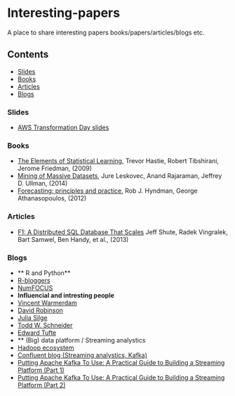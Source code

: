 # Interesting-papers
A place to share interesting papers books/papers/articles/blogs etc.

## Contents
* [Slides](#slides)
* [Books](#books)
* [Articles](#articles)
* [Blogs](#blogs)

### Slides
* [AWS Transformation Day slides](https://www.slideshare.net/AmazonWebServices/tag/benelux-transformation-day-2017)

### Books
* [The Elements of Statistical Learning](https://statweb.stanford.edu/~tibs/ElemStatLearn/printings/ESLII_print10.pdf), Trevor Hastie, Robert Tibshirani, Jerome Friedman, (2009)
* [Mining of Massive Datasets](http://infolab.stanford.edu/~ullman/mmds/book.pdf), Jure Leskovec, Anand Rajaraman, Jeffrey D. Ullman, (2014)
* [Forecasting: principles and practice](https://www.otexts.org/fpp), Rob J. Hyndman, George Athanasopoulos, (2012)  

### Articles
* [F1: A Distributed SQL Database That Scales](https://static.googleusercontent.com/media/research.google.com/nl//pubs/archive/41344.pdf) Jeff Shute, Radek Vingralek, Bart Samwel, Ben Handy, et al., (2013)

### Blogs
* ** R and Python**
 * [R-bloggers](https://r-bloggers.com)
 * [NumFOCUS](https://www.numfocus.org)
* **Influencial and intresting people**
 * [Vincent Warmerdam](http://koaning.io)
 * [David Robinson](http://varianceexplained.org)
 * [Julia Silge](http://juliasilge.com)
 * [Todd W. Schneider](http://toddwschneider.com)
 * [Edward Tufte](https://www.edwardtufte.com/tufte/)
* ** (Big) data platform / Streaming analystics
 * [Hadoop ecosystem](https://hadoopecosystemtable.github.io/)
 * [Confluent blog (Streaming analystics, Kafka)](https://www.confluent.io/blog/)
  * [Putting Apache Kafka To Use: A Practical Guide to Building a Streaming Platform (Part 1)](https://www.confluent.io/blog/stream-data-platform-1/)
  * [Putting Apache Kafka To Use: A Practical Guide to Building a Streaming Platform (Part 2)](https://www.confluent.io/blog/stream-data-platform-2/)
